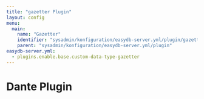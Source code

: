 ```yaml
---
title: "gazetter Plugin"
layout: config
menu:
  main:
    name: "Gazetter"
    identifier: "sysadmin/konfiguration/easydb-server.yml/plugin/gazetter"
    parent: "sysadmin/konfiguration/easydb-server.yml/plugin"
easydb-server.yml:
  - plugins.enable.base.custom-data-type-gazetter
---
```

# Dante Plugin